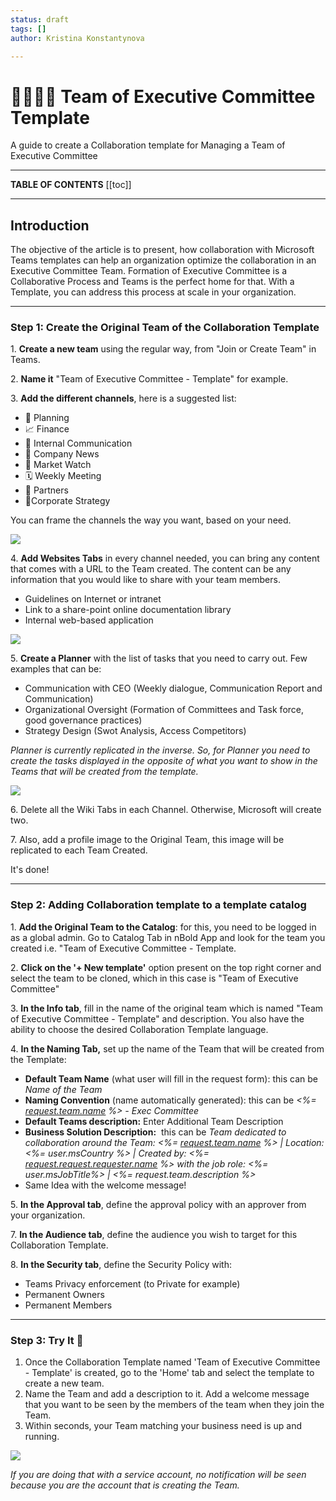 ```yaml
---
status: draft
tags: []
author: Kristina Konstantynova

---
```

# 👩‍💼👨‍💼 Team of Executive Committee Template

A guide to create a Collaboration template for Managing a Team of Executive Committee

***

**TABLE OF CONTENTS** \[\[toc\]\]

***

## Introduction

The objective of the article is to present, how collaboration with Microsoft Teams templates can help an organization optimize the collaboration in an Executive Committee Team. Formation of Executive Committee is a Collaborative Process and Teams is the perfect home for that. With a Template, you can address this process at scale in your organization.

***

### Step 1: Create the Original Team of the Collaboration Template

1\. **Create a new team** using the regular way, from "Join or Create Team" in Teams.

2\. **Name it** "Team of Executive Committee - Template" for example.

3\. **Add the different channels**, here is a suggested list:

* 📅 Planning
* 📈 Finance
* 📢 Internal Communication
* 📜 Company News
* 🔭 Market Watch
* 🗓 Weekly Meeting
* 🤝 Partners
* 🛫Corporate Strategy

You can frame the channels the way you want, based on your need.

![](https://downloads.intercomcdn.com/i/o/166279046/b6c311fd1f017f300dffd570/Screen+Shot+2019-11-27+at+12.40.16+PM.png)

4\. **Add Websites Tabs** in every channel needed, you can bring any content that comes with a URL to the Team created. The content can be any information that you would like to share with your team members.

* Guidelines on Internet or intranet
* Link to a share-point online documentation library
* Internal web-based application

![](https://downloads.intercomcdn.com/i/o/166279120/404745c01cd1e154ad1049c6/Screen+Shot+2019-11-27+at+12.41.33+PM.png)

5\. **Create a Planner** with the list of tasks that you need to carry out. Few examples that can be:

* Communication with CEO (Weekly dialogue, Communication Report and Communication)
* Organizational Oversight (Formation of Committees and Task force, good governance practices)
* Strategy Design (Swot Analysis, Access Competitors)

_Planner is currently replicated in the inverse. So, for Planner you need to create the tasks displayed in the opposite of what you want to show in the Teams that will be created from the template._

![](https://downloads.intercomcdn.com/i/o/166279328/993d724fd2dbbd3f8261a9b6/Screen+Shot+2019-11-27+at+12.40.41+PM.png)

6\. Delete all the Wiki Tabs in each Channel. Otherwise, Microsoft will create two.

7\. Also, add a profile image to the Original Team, this image will be replicated to each Team Created.

It's done!

***

### Step 2: Adding Collaboration template to a template catalog

1\. **Add the Original Team to the Catalog**: for this, you need to be logged in as a global admin. Go to Catalog Tab in nBold App and look for the team you created i.e. "Team of Executive Committee - Template.

2\. **Click on the '+ New template'** option present on the top right corner and select the team to be cloned, which in this case is "Team of Executive Committee"

3\. **In the Info tab**, fill in the name of the original team which is named "Team of Executive Committee - Template" and description. You also have the ability to choose the desired Collaboration Template language.

4\. **In the Naming Tab,** set up the name of the Team that will be created from the Template:

* **Default Team Name** (what user will fill in the request form): this can be _Name of the Team_
* **Naming Convention** (name automatically generated): this can be _<%=_ [_request.team.name_](http://request.team.name) _%> - Exec Committee_
* **Default Teams description:** Enter Additional Team Description
* **Business Solution Description:**  this can be _Team dedicated to collaboration around the Team: <%=_ [_request.team.name_](http://request.team.name) _%> | Location: <%= user.msCountry %> | Created by: <%=_ [_request.request.requester.name_](http://request.request.requester.name) _%> with the job role: <%= user.msJobTitle%> | <%= request.team.description %>_
* Same Idea with the welcome message!

5\. **In the Approval tab**, define the approval policy with an approver from your organization.

7\. **In the Audience tab**, define the audience you wish to target for this Collaboration Template.

8\. **In the Security tab**, define the Security Policy with:

* Teams Privacy enforcement (to Private for example)
* Permanent Owners
* Permanent Members

***

### Step 3: Try It 🚀

1. Once the Collaboration Template named 'Team of Executive Committee - Template' is created, go to the 'Home' tab and select the template to create a new team.
2. Name the Team and add a description to it. Add a welcome message that you want to be seen by the members of the team when they join the Team.
3. Within seconds, your Team matching your business need is up and running.

![](https://downloads.intercomcdn.com/i/o/462125453/073e234c8bc9ec264745b731/Screenshot+2022-02-09+at+11.45.47.png)

_If you are doing that with a service account, no notification will be seen because you are the account that is creating the Team._